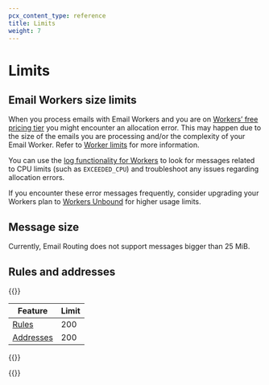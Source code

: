 ```yaml
---
pcx_content_type: reference
title: Limits
weight: 7
---
```


# Limits

## Email Workers size limits

When you process emails with Email Workers and you are on [Workers’ free pricing tier](/workers/platform/pricing/) you might encounter an allocation error. This may happen due to the size of the emails you are processing and/or the complexity of your Email Worker. Refer to [Worker limits](/workers/platform/limits/#worker-limits) for more information.

You can use the [log functionality for Workers](/workers/observability/log-from-workers/) to look for messages related to CPU limits (such as `EXCEEDED_CPU`) and troubleshoot any issues regarding allocation errors.

If you encounter these error messages frequently, consider upgrading your Workers plan to [Workers Unbound](/workers/platform/limits/#worker-limits) for higher usage limits.

## Message size

Currently, Email Routing does not support messages bigger than 25 MiB.

## Rules and addresses

{{<table-wrap>}}

| Feature                                                                        | Limit |
|------------------------------------------------------------------------------- | ----- |
[Rules](/email-routing/setup/email-routing-addresses/)                           | 200   |
[Addresses](/email-routing/setup/email-routing-addresses/#destination-addresses) | 200   |

{{</table-wrap>}}

{{<render file="_limits_increase.md" productFolder="workers">}}